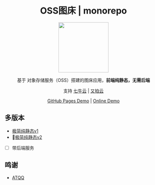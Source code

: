 <h1 align="center"> OSS图床 | monorepo </h1>

<p align="center"><img width="160px" src="./packages/client/public/favicon.ico"/></p>

<p align="center">基于 对象存储服务（OSS）搭建的图床应用，<strong>前端纯静态，无需后端</strong></p>

<p align="center">支持 <a target="_blank" href="https://www.qiniu.com/products/kodo">七牛云</a> | <a target="_blank" href="https://www.upyun.com/products/file-storage">又拍云</a></p>

<p align="center">
<a href="https://atqq.github.io/image-bed-qiniu/" target="_blank">GitHub Pages Demo</a> |
<a href="https://imgbed.sugarat.top/" target="_blank">Online Demo</a>
</p>

## 多版本
* [极简纯静态v1](./packages/static-web)
* 🚩[极简纯静态v2](./packages/client)
* [ ] 带后端服务

## 鸣谢
  - [ATQQ](https://github.com/ATQQ)
